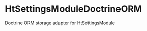 HtSettingsModuleDoctrineORM
===========================

Doctrine ORM storage adapter for HtSettingsModule
